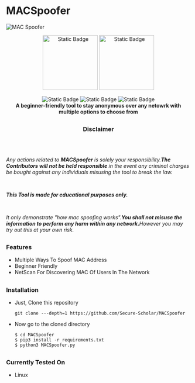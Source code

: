 # MACSpoofer
<img alt="MAC Spoofer" src="https://github.com/Secure-Scholar/MACSpoofer/assets/142740652/c7a9fe25-46fe-48bc-9181-5a9ea200d049">
<p align = "center">
  <img alt="Static Badge" heigth="150px" width="150px" src="https://img.shields.io/badge/VERSION-1.0.0.1-cyan?style=flat-square">
  <img alt="Static Badge" heigth="150px" width="150px" src="https://img.shields.io/badge/LICENSE-GNU%20v3.0-RED?style=flat-square">
</p>
<p align = "center">
  <img alt="Static Badge" src="https://img.shields.io/badge/AUTHOR-SECURE%20SCHOLAR-red?style=flat-square">
  <img alt="Static Badge" src="https://img.shields.io/badge/OPEN%20SOURCE-YES-green?style=flat-square">
  <img alt="Static Badge" src="https://img.shields.io/badge/WRITTEN%20IN%20PYTHON-YES-cyan?style=flat-square"><br>
  <strong>A beginner-friendly tool to stay anonymous over any netowrk with multiple options to choose from</strong>
</p>

##

<h3 align="center">
  Disclaimer 
</h3><br><br>
<p>
  <em>Any actions related to <strong>MACSpoofer</strong> is solely your responsibility.<strong>The Contributors will not be held responsible</strong> in the event any criminal charges be bought against any individuals misusing the tool to break the law.</em>
</p><br>
<p>
  <em><strong>This Tool is made for educational purposes only.</strong></em>
</p><br>

<p>
  <em>It only demonstrate "how mac spoofing works".<strong>You shall not misuse the information to perform any harm within any network.</strong>However you may try out this at your own risk.</em>
</p>

##

### Features
- Multiple Ways To Spoof MAC Address
- Beginner Friendly
- NetScan For Discovering MAC Of Users In The Network

##

### Installation

- Just, Clone this repository 
  ```
  git clone ---depth=1 https://github.com/Secure-Scholar/MACSpoofer
  ```
- Now go to the cloned directory 
  ```
  $ cd MACSpoofer
  $ pip3 install -r requirements.txt
  $ python3 MACSpoofer.py
  ```
##

### Currently Tested On
- Linux
  
